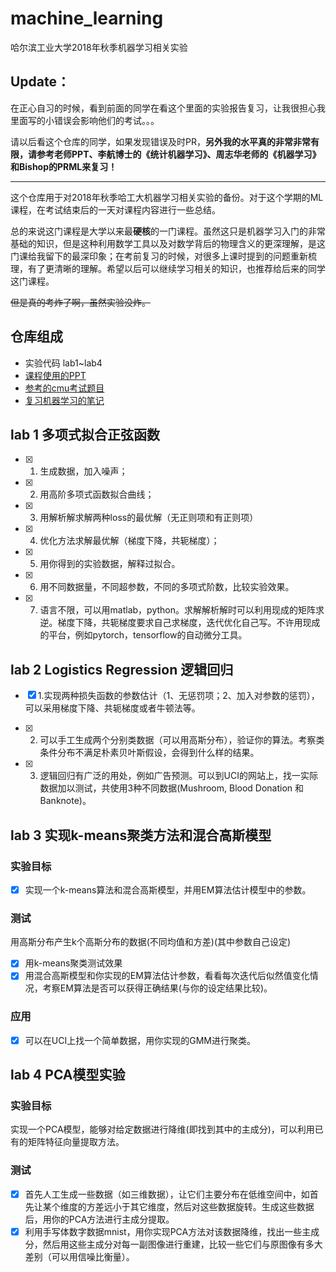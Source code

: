 # machine_learning
哈尔滨工业大学2018年秋季机器学习相关实验

## Update：

在正心自习的时候，看到前面的同学在看这个里面的实验报告复习，让我很担心我里面写的小错误会影响他们的考试。。。

请以后看这个仓库的同学，如果发现错误及时PR，**另外我的水平真的非常非常有限，请参考老师PPT、李航博士的《统计机器学习》、周志华老师的《机器学习》和Bishop的PRML来复习！**

----

这个仓库用于对2018年秋季哈工大机器学习相关实验的备份。对于这个学期的ML课程，在考试结束后的一天对课程内容进行一些总结。

总的来说这门课程是大学以来最**硬核**的一门课程。虽然这只是机器学习入门的非常基础的知识，但是这种利用数学工具以及对数学背后的物理含义的更深理解，是这门课给我留下的最深印象；在考前复习的时候，对很多上课时提到的问题重新梳理，有了更清晰的理解。希望以后可以继续学习相关的知识，也推荐给后来的同学这门课程。

~~但是真的考炸了啊，虽然实验没炸。~~

## 仓库组成
- 实验代码 lab1~lab4
- [课程使用的PPT](https://github.com/1160300314/machine_learning/tree/master/PPT)
- [参考的cmu考试题目](https://github.com/1160300314/machine_learning/tree/master/exam_cmu)
- [复习机器学习的笔记](https://github.com/1160300314/machine_learning/blob/master/%E6%9C%BA%E5%99%A8%E5%AD%A6%E4%B9%A0%E5%A4%8D%E4%B9%A0%E7%AC%94%E8%AE%B0.pdf)

## lab 1 多项式拟合正弦函数
- [x] 1. 生成数据，加入噪声；
- [x] 2. 用高阶多项式函数拟合曲线；
- [x] 3. 用解析解求解两种loss的最优解（无正则项和有正则项）
- [x] 4. 优化方法求解最优解（梯度下降，共轭梯度）；
- [x] 5. 用你得到的实验数据，解释过拟合。
- [x] 6. 用不同数据量，不同超参数，不同的多项式阶数，比较实验效果。
- [x] 7. 语言不限，可以用matlab，python。求解解析解时可以利用现成的矩阵求逆。梯度下降，共轭梯度要求自己求梯度，迭代优化自己写。不许用现成的平台，例如pytorch，tensorflow的自动微分工具。

## lab 2 Logistics Regression 逻辑回归
- [x] 1.实现两种损失函数的参数估计（1、无惩罚项；2、加入对参数的惩罚），可以采用梯度下降、共轭梯度或者牛顿法等。

- [x] 2. 可以手工生成两个分别类数据（可以用高斯分布），验证你的算法。考察类条件分布不满足朴素贝叶斯假设，会得到什么样的结果。
- [x] 3. 逻辑回归有广泛的用处，例如广告预测。可以到UCI的网站上，找一实际数据加以测试，共使用3种不同数据(Mushroom, Blood Donation 和Banknote)。

## lab 3 实现k-means聚类方法和混合高斯模型
### 实验目标
- [x] 实现一个k-means算法和混合高斯模型，并用EM算法估计模型中的参数。
### 测试
用高斯分布产生k个高斯分布的数据(不同均值和方差)(其中参数自己设定)
- [x] 用k-means聚类测试效果
- [x] 用混合高斯模型和你实现的EM算法估计参数，看看每次迭代后似然值变化情况，考察EM算法是否可以获得正确结果(与你的设定结果比较)。
### 应用
- [x] 可以在UCI上找一个简单数据，用你实现的GMM进行聚类。
<!-- 存在问题 在Iris数据上GMM表现一般 -->

## lab 4 PCA模型实验
### 实验目标
实现一个PCA模型，能够对给定数据进行降维(即找到其中的主成分)，可以利用已有的矩阵特征向量提取方法。
### 测试
- [x] 首先人工生成一些数据（如三维数据），让它们主要分布在低维空间中，如首先让某个维度的方差远小于其它维度，然后对这些数据旋转。生成这些数据后，用你的PCA方法进行主成分提取。
- [x] 利用手写体数字数据mnist，用你实现PCA方法对该数据降维，找出一些主成分，然后用这些主成分对每一副图像进行重建，比较一些它们与原图像有多大差别（可以用信噪比衡量）。
